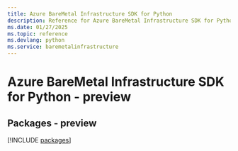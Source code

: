 ```yaml
---
title: Azure BareMetal Infrastructure SDK for Python
description: Reference for Azure BareMetal Infrastructure SDK for Python
ms.date: 01/27/2025
ms.topic: reference
ms.devlang: python
ms.service: baremetalinfrastructure
---
```

# Azure BareMetal Infrastructure SDK for Python - preview
## Packages - preview
[!INCLUDE [packages](baremetal-infrastructure-index.md)]